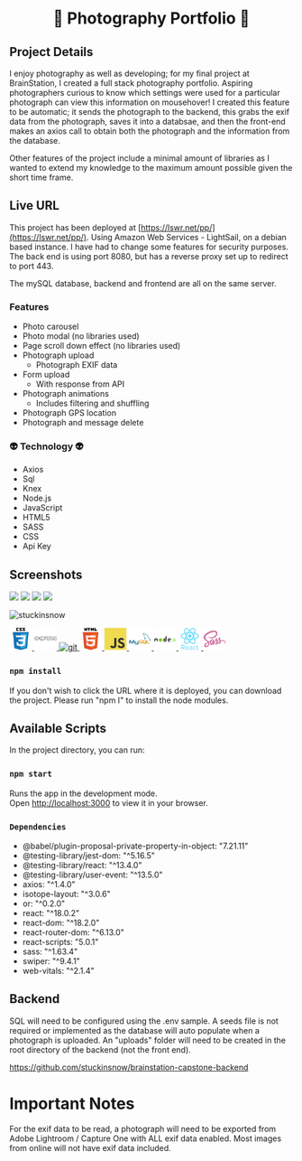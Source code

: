 <h1 align="center">🥑 Photography Portfolio 🥑</h1> 

## Project Details

I enjoy photography as well as developing; for my final project at BrainStation, I created a full stack photography portfolio. Aspiring photographers curious to know which settings were used for a particular photograph can view this information on mousehover! I created this feature to be automatic; it sends the photograph to the backend, this grabs the exif data from the photograph, saves it into a databsae, and then the front-end makes an axios call to obtain both the photograph and the information from the database.

Other features of the project include a minimal amount of libraries as I wanted to extend my knowledge to the maximum amount possible given the short time frame. 

## Live URL

This project has been deployed at [https://lswr.net/pp/](https://lswr.net/pp/). Using Amazon Web Services - LightSail, on a debian based instance. I have had to change some features for security purposes. The back end is using port 8080, but has a reverse proxy set up to redirect to port 443.

The mySQL database, backend and frontend are all on the same server.

### Features

- Photo carousel 
- Photo modal (no libraries used)
- Page scroll down effect (no libraries used)
- Photograph upload
   - Photograph EXIF data
- Form upload
   - With response from API
- Photograph animations
   - Includes filtering and shuffling
- Photograph GPS location
- Photograph and message delete

### 👽 Technology 👽 

- Axios
- Sql
- Knex
- Node.js
- JavaScript
- HTML5
- SASS
- CSS
- Api Key

## Screenshots 

<img src="https://i.imgur.com/8hBrdFd.jpg" />
<img src="https://i.imgur.com/wgfeqSs.jpg" />
<img src="https://i.imgur.com/DT1V12X.jpg" />
<img src="https://i.imgur.com/Qa2jrDP.jpg" />


<p align="left"> <img src="https://komarev.com/ghpvc/?username=stuckinsnow&label=Profile%20views&color=0e75b6&style=flat" alt="stuckinsnow" /> </p>


<p align="left">
</p>
 
<p align="left"> <a href="https://www.w3schools.com/css/" target="_blank" rel="noreferrer"> <img src="https://raw.githubusercontent.com/devicons/devicon/master/icons/css3/css3-original-wordmark.svg" alt="css3" width="40" height="40"/> </a> <a href="https://expressjs.com" target="_blank" rel="noreferrer"> <img src="https://raw.githubusercontent.com/devicons/devicon/master/icons/express/express-original-wordmark.svg" alt="express" width="40" height="40"/> </a> <a href="https://git-scm.com/" target="_blank" rel="noreferrer"> <img src="https://www.vectorlogo.zone/logos/git-scm/git-scm-icon.svg" alt="git" width="40" height="40"/> </a> <a href="https://www.w3.org/html/" target="_blank" rel="noreferrer"> <img src="https://raw.githubusercontent.com/devicons/devicon/master/icons/html5/html5-original-wordmark.svg" alt="html5" width="40" height="40"/> </a> <a href="https://developer.mozilla.org/en-US/docs/Web/JavaScript" target="_blank" rel="noreferrer"> <img src="https://raw.githubusercontent.com/devicons/devicon/master/icons/javascript/javascript-original.svg" alt="javascript" width="40" height="40"/> </a> <a href="https://www.mysql.com/" target="_blank" rel="noreferrer"> <img src="https://raw.githubusercontent.com/devicons/devicon/master/icons/mysql/mysql-original-wordmark.svg" alt="mysql" width="40" height="40"/> </a> <a href="https://nodejs.org" target="_blank" rel="noreferrer"> <img src="https://raw.githubusercontent.com/devicons/devicon/master/icons/nodejs/nodejs-original-wordmark.svg" alt="nodejs" width="40" height="40"/> </a> <a href="https://reactjs.org/" target="_blank" rel="noreferrer"> <img src="https://raw.githubusercontent.com/devicons/devicon/master/icons/react/react-original-wordmark.svg" alt="react" width="40" height="40"/> </a> <a href="https://sass-lang.com" target="_blank" rel="noreferrer"> <img src="https://raw.githubusercontent.com/devicons/devicon/master/icons/sass/sass-original.svg" alt="sass" width="40" height="40"/> </a> </p>

### `npm install`

If you don't wish to click the URL where it is deployed, you can download the project. Please run "npm I" to install the node modules.

## Available Scripts

In the project directory, you can run:

### `npm start`

Runs the app in the development mode.\
Open [http://localhost:3000](http://localhost:3000) to view it in your browser.

### `Dependencies`

   - @babel/plugin-proposal-private-property-in-object: "7.21.11"
   - @testing-library/jest-dom: "^5.16.5"
   - @testing-library/react: "^13.4.0"
   - @testing-library/user-event: "^13.5.0"
   - axios: "^1.4.0"
   - isotope-layout: "^3.0.6"
   - or: "^0.2.0"
   - react: "^18.0.2"
   - react-dom: "^18.2.0"
   - react-router-dom: "^6.13.0"
   - react-scripts: "5.0.1"
   - sass: "^1.63.4"
   - swiper: "^9.4.1"
   - web-vitals: "^2.1.4"

## Backend

SQL will need to be configured using the .env sample. A seeds file is not required or implemented as the database will auto populate when a photograph is uploaded. An "uploads" folder will need to be created in the root directory of the backend (not the front end).

https://github.com/stuckinsnow/brainstation-capstone-backend

# Important Notes

For the exif data to be read, a photograph will need to be exported from Adobe Lightroom / Capture One with ALL exif data enabled. Most images from online will not have exif data included.
